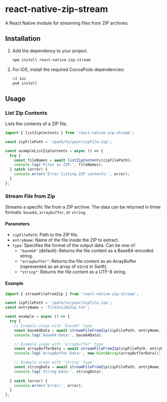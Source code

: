 # react-native-zip-stream

A React Native module for streaming files from ZIP archives.

## Installation

1. Add the dependency to your project.

   ```bash
   npm install react-native-zip-stream
   ```


2. For iOS, install the required CocoaPods dependencies:

   ```bash
   cd ios
   pod install
   ```

## Usage

### List Zip Contents

Lists the contents of a ZIP file.

```typescript
import { listZipContents } from 'react-native-zip-stream';

const zipFilePath = '/path/to/your/zipfile.zip';

const exampleListZipContents = async () => {
  try {
    const fileNames = await listZipContents(zipFilePath);
    console.log('Files in ZIP:', fileNames);
  } catch (error) {
    console.error('Error listing ZIP contents:', error);
  }
};
```

### Stream File from Zip

Streams a specific file from a ZIP archive. The data can be returned in three formats: `base64`, `arraybuffer`, or `string`.

#### Parameters

- `zipFilePath`: Path to the ZIP file.
- `entryName`: Name of the file inside the ZIP to extract.
- `type`: Specifies the format of the output data. Can be one of:
  - `"base64"` (default): Returns the file content as a Base64-encoded string.
  - `"arraybuffer"`: Returns the file content as an ArrayBuffer (represented as an array of `UInt8` in Swift).
  - `"string"`: Returns the file content as a UTF-8 string.

#### Example

```typescript
import { streamFileFromZip } from 'react-native-zip-stream';

const zipFilePath = '/path/to/your/zipfile.zip';
const entryName = 'fileInsideZip.txt';

const example = async () => {
  try {
    // Example usage with 'base64' type
    const base64Data = await streamFileFromZip(zipFilePath, entryName, 'base64');
    console.log('Base64 Data:', base64Data);

    // Example usage with 'arraybuffer' type
    const arrayBufferData = await streamFileFromZip(zipFilePath, entryName, 'arraybuffer');
    console.log('ArrayBuffer Data:', new Uint8Array(arrayBufferData));

    // Example usage with 'string' type
    const stringData = await streamFileFromZip(zipFilePath, entryName, 'string');
    console.log('String Data:', stringData);
    
  } catch (error) {
    console.error('Error:', error);
  }
};
```